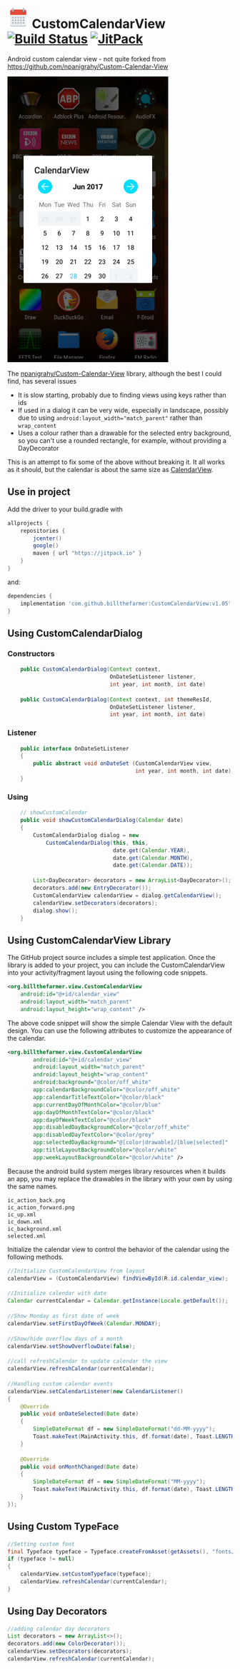 # ![Logo](app/src/main/res/drawable-mdpi/ic_launcher.png) CustomCalendarView [![Build Status](https://travis-ci.org/billthefarmer/CustomCalendarView.svg?branch=master)](https://travis-ci.org/billthefarmer/CustomCalendarView) [![JitPack](https://jitpack.io/v/billthefarmer/CustomCalendarView.svg)](https://jitpack.io/#billthefarmer/CustomCalendarView)
Android custom calendar view - not quite forked from https://github.com/npanigrahy/Custom-Calendar-View

![Calendar](https://github.com/billthefarmer/billthefarmer.github.io/raw/master/images/Calendar.png)

The [npanigrahy/Custom-Calendar-View](https://github.com/npanigrahy/Custom-Calendar-View) library,
although the best I could find, has several issues
* It is slow starting, probably due to finding views using keys rather
  than ids
* If used in a dialog it can be very wide, especially in landscape,
  possibly due to using `android:layout_width="match_parent"` rather
  than `wrap_content`
* Uses a colour rather than a drawable for the selected entry
  background, so you can't use a rounded rectangle, for example,
  without providing a DayDecorator

This is an attempt to fix some of the above without breaking it. It
all works as it should, but the calendar is about the same size as
[CalendarView](https://developer.android.com/reference/android/widget/CalendarView.html).

## Use in project
Add the driver to your build.gradle with
```gradle
allprojects {
    repositories {
        jcenter()
        google()
        maven { url "https://jitpack.io" }
    }
}
```
and:
```gradle
dependencies {
    implementation 'com.github.billthefarmer:CustomCalendarView:v1.05'
}
```

## Using CustomCalendarDialog
### Constructors
```java
    public CustomCalendarDialog(Context context,
                                OnDateSetListener listener,
                                int year, int month, int date)

    public CustomCalendarDialog(Context context, int themeResId, 
                                OnDateSetListener listener, 
                                int year, int month, int date)
```
### Listener
```java
    public interface OnDateSetListener
    {
        public abstract void onDateSet (CustomCalendarView view,
                                        int year, int month, int date);
    }
```
### Using
```java
    // showCustomCalendar
    public void showCustomCalendarDialog(Calendar date)
    {
        CustomCalendarDialog dialog = new
            CustomCalendarDialog(this, this,
                                 date.get(Calendar.YEAR),
                                 date.get(Calendar.MONTH),
                                 date.get(Calendar.DATE));

        List<DayDecorator> decorators = new ArrayList<DayDecorator>();
        decorators.add(new EntryDecorator());
        CustomCalendarView calendarView = dialog.getCalendarView();
        calendarView.setDecorators(decorators);
        dialog.show();
    }
```

## Using CustomCalendarView Library
The GitHub project source includes a simple test application. Once the
library is added to your project, you can include the
CustomCalendarView into your activity/fragment layout using the
following code snippets.
```xml
<org.billthefarmer.view.CustomCalendarView
	android:id="@+id/calendar_view"
	android:layout_width="match_parent"
	android:layout_height="wrap_content" />
```
The above code snippet will show the simple Calendar View with the
default design. You can use the following attributes to customize the
appearance of the calendar.
```xml
<org.billthefarmer.view.CustomCalendarView
        android:id="@+id/calendar_view"
        android:layout_width="match_parent"
        android:layout_height="wrap_content"
        android:background="@color/off_white"
        app:calendarBackgroundColor="@color/off_white"
        app:calendarTitleTextColor="@color/black"
        app:currentDayOfMonthColor="@color/blue"
        app:dayOfMonthTextColor="@color/black"
        app:dayOfWeekTextColor="@color/black"
        app:disabledDayBackgroundColor="@color/off_white"
        app:disabledDayTextColor="@color/grey"
        app:selectedDayBackground="@[color|drawable]/[blue|selected]"
        app:titleLayoutBackgroundColor="@color/white"
        app:weekLayoutBackgroundColor="@color/white" />
```
Because the android build system merges library resources when it
builds an app, you may replace the drawables in the library with your
own by using the same names.
```
ic_action_back.png
ic_action_forward.png
ic_up.xml
ic_down.xml
ic_background.xml
selected.xml
```
Initialize the calendar view to control the behavior of the calendar
using the following methods.
```java
//Initialize CustomCalendarView from layout
calendarView = (CustomCalendarView) findViewById(R.id.calendar_view);

//Initialize calendar with date
Calendar currentCalendar = Calendar.getInstance(Locale.getDefault());

//Show Monday as first date of week
calendarView.setFirstDayOfWeek(Calendar.MONDAY);

//Show/hide overflow days of a month
calendarView.setShowOverflowDate(false);

//call refreshCalendar to update calendar the view
calendarView.refreshCalendar(currentCalendar);

//Handling custom calendar events
calendarView.setCalendarListener(new CalendarListener()
{
    @Override
    public void onDateSelected(Date date)
    {
        SimpleDateFormat df = new SimpleDateFormat("dd-MM-yyyy");
        Toast.makeText(MainActivity.this, df.format(date), Toast.LENGTH_SHORT).show();
    }

    @Override
    public void onMonthChanged(Date date)
    {
        SimpleDateFormat df = new SimpleDateFormat("MM-yyyy");
        Toast.makeText(MainActivity.this, df.format(date), Toast.LENGTH_SHORT).show();
    }
});
```

## Using Custom TypeFace
```java
//Setting custom font
final Typeface typeface = Typeface.createFromAsset(getAssets(), "fonts/Arch_Rival_Bold.ttf");
if (typeface != null)
{
    calendarView.setCustomTypeface(typeface);
    calendarView.refreshCalendar(currentCalendar);
}
```

## Using Day Decorators
```java
//adding calendar day decorators
List decorators = new ArrayList<>();
decorators.add(new ColorDecorator());
calendarView.setDecorators(decorators);
calendarView.refreshCalendar(currentCalendar);
```
